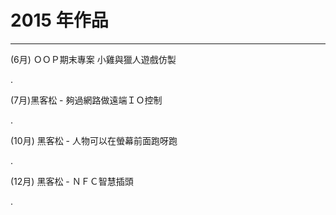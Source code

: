 # 2015 年作品

---

\(6月\) ＯＯＰ期末專案 小雞與獵人遊戲仿製

.

\(7月\)黑客松 - 夠過網路做遠端ＩＯ控制

.

\(10月\) 黑客松 - 人物可以在螢幕前面跑呀跑

.

\(12月\) 黑客松 - ＮＦＣ智慧插頭

.

